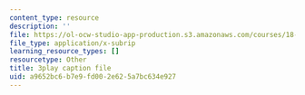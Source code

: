 ```yaml
---
content_type: resource
description: ''
file: https://ol-ocw-studio-app-production.s3.amazonaws.com/courses/18-06sc-linear-algebra-fall-2011/a9652bc6b7e9fd002e625a7bc634e927_0h43aV4aH7I.srt
file_type: application/x-subrip
learning_resource_types: []
resourcetype: Other
title: 3play caption file
uid: a9652bc6-b7e9-fd00-2e62-5a7bc634e927
---
```

